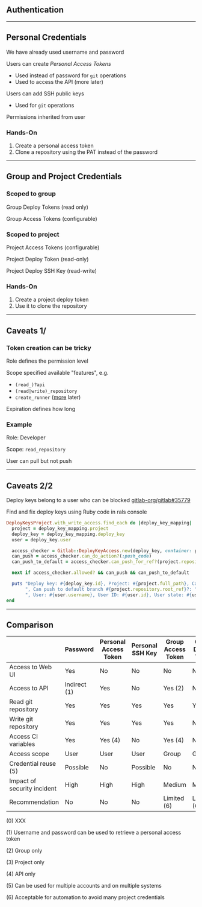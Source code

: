 <!-- .slide: id="gitlab_authentication" class="vertical-center" -->

<i class="fa-duotone fa-key-skeleton-left-right fa-8x fa-duotone-colors" style="float: right; color: grey;"></i>

## Authentication

---

## Personal Credentials

<i class="fa-duotone fa-key-skeleton fa-4x fa-duotone-colors-inverted" style="float: right;"></i>

We have already used username and password

Users can create *Personal Access Tokens* [<i class="fa-solid fa-arrow-up-right-from-square"></i>](https://docs.gitlab.com/ee/user/profile/personal_access_tokens.html)

- Used instead of password for `git` operations
- Used to access the API (more later)

Users can add SSH public keys [<i class="fa-solid fa-arrow-up-right-from-square"></i>](https://docs.gitlab.com/ee/user/ssh.html)

- Used for `git` operations

Permissions inherited from user

### Hands-On

1. Create a personal access token
1. Clone a repository using the PAT instead of the password

---

## Group and Project Credentials

<i class="fa-duotone fa-id-card-clip fa-4x fa-duotone-colors" style="float: right;"></i>

### Scoped to group

Group Deploy Tokens (read only) [<i class="fa-solid fa-arrow-up-right-from-square"></i>](https://docs.gitlab.com/ee/user/project/deploy_tokens/)

Group Access Tokens (configurable) [<i class="fa-solid fa-arrow-up-right-from-square"></i>](https://docs.gitlab.com/ee/user/group/settings/group_access_tokens.html)

### Scoped to project

Project Access Tokens (configurable) [<i class="fa-solid fa-arrow-up-right-from-square"></i>](https://docs.gitlab.com/ee/user/project/settings/project_access_tokens.html)

Project Deploy Token (read-only) [<i class="fa-solid fa-arrow-up-right-from-square"></i>](https://docs.gitlab.com/ee/user/project/deploy_tokens/)

Project Deploy SSH Key (read-write) [<i class="fa-solid fa-arrow-up-right-from-square"></i>](https://docs.gitlab.com/ee/user/project/deploy_keys/)

### Hands-On

1. Create a project deploy token
1. Use it to clone the repository

---

## Caveats 1/

### Token creation can be tricky

Role defines the permission level

Scope specified available "features", e.g.

- `(read_)?api`
- `(read|write)_repository`
- `create_runner` ([more](#/gitlab_runner) later)

Expiration defines how long

### Example

Role: Developer

Scope: `read_repository`

User can pull but not push

---

## Caveats 2/2

Deploy keys belong to a user who can be blocked <i class="fa-solid fa-face-scream"></i> [gitlab-org/gitlab#35779](https://gitlab.com/gitlab-org/gitlab/-/issues/35779)

Find and fix deploy keys using Ruby code in rals console [](https://docs.gitlab.com/ee/user/project/deploy_keys/#identify-deploy-keys-associated-with-non-member-and-blocked-users)

```ruby
DeployKeysProject.with_write_access.find_each do |deploy_key_mapping|
  project = deploy_key_mapping.project
  deploy_key = deploy_key_mapping.deploy_key
  user = deploy_key.user

  access_checker = Gitlab::DeployKeyAccess.new(deploy_key, container: project)
  can_push = access_checker.can_do_action?(:push_code)
  can_push_to_default = access_checker.can_push_for_ref?(project.repository.root_ref)

  next if access_checker.allowed? && can_push && can_push_to_default

  puts "Deploy key: #{deploy_key.id}, Project: #{project.full_path}, Can push?: " + (can_push ? 'YES' : 'NO') +
       ", Can push to default branch #{project.repository.root_ref}?: " + (can_push_to_default ? 'YES' : 'NO') +
       ", User: #{user.username}, User ID: #{user.id}, User state: #{user.state}"
end
```

---

## Comparison

| | Password | Personal Access Token | Personal SSH Key | Group Access Token | Group Deploy Token | Project Access Token | Project Deploy Token | Project SSH Key (0) |
|-|-|-|-|-|-|-|-|-|
| Access to Web UI            | Yes          | No      | No       | No          | No          | No      | No      | No          |
| Access to API               | Indirect (1) | Yes     | No       | Yes (2)     | No          | Yes (3) | No      | No          |
| Read git repository         | Yes          | Yes     | Yes      | Yes         | Yes         | Yes     | Yes     | Yes         |
| Write git repository        | Yes          | Yes     | Yes      | Yes         | No          | Yes     | No      | No          |
| Access CI variables         | Yes          | Yes (4) | No       | Yes (4)     | No          | Yes (4) | No      | No          |
| Access scope                | User         | User    | User     | Group       | Group       | Project | Project | Project     |
| Credential reuse (5)        | Possible     | No      | Possible | No          | No          | No      | No      | Possible    |
| Impact of security incident | High         | High    | High     | Medium      | Medium      | Low     | Low     | Medium      |
| Recommendation              | No           | No      | No       | Limited (6) | Limited (6) | Yes     | Yes     | Limited (6) |

<!-- .element: style="font-size: large;" -->

(0) XXX

(1) Username and password can be used to retrieve a personal access token

(2) Group only

(3) Project only

(4) API only

(5) Can be used for multiple accounts and on multiple systems

(6) Acceptable for automation to avoid many project credentials
